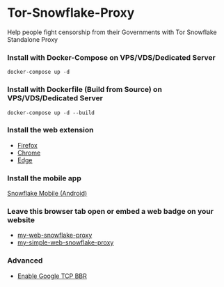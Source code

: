# Tor-Snowflake-Proxy
Help people fight censorship from their Governments with Tor Snowflake Standalone Proxy

### Install with Docker-Compose on VPS/VDS/Dedicated Server
```
docker-compose up -d
```

### Install with Dockerfile (Build from Source) on VPS/VDS/Dedicated Server
```
docker-compose up -d --build
```

### Install the web extension

- [Firefox](https://addons.mozilla.org/en-US/firefox/addon/torproject-snowflake/)
- [Chrome](https://chrome.google.com/webstore/detail/snowflake/mafpmfcccpbjnhfhjnllmmalhifmlcie)
- [Edge](https://chrome.google.com/webstore/detail/snowflake/mafpmfcccpbjnhfhjnllmmalhifmlcie)

### Install the mobile app

[Snowflake Mobile (Android)](https://gitlab.torproject.org/tpo/anti-censorship/pluggable-transports/snowflake-mobile)

### Leave this browser tab open or embed a web badge on your website

- [my-web-snowflake-proxy](https://github.com/WhateverItWorks/my-web-snowflake-proxy)
- [my-simple-web-snowflake-proxy](https://github.com/WhateverItWorks/my-simple-web-snowflake-proxy)

### Advanced

- [Enable Google TCP BBR](https://www.linuxbabe.com/ubuntu/enable-google-tcp-bbr-ubuntu)
